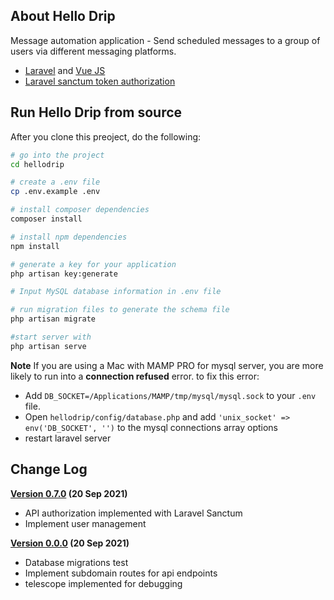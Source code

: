 ## About Hello Drip

<p>Message automation application - Send scheduled messages to  a group of users via different messaging platforms.</p>

- [Laravel](https://laravel.com/docs) and [Vue JS](https://v3.vuejs.org/)
- [Laravel sanctum token authorization](ps://laravel.com/docs/8.x/sanctum)

## Run Hello Drip from source

After you clone this preoject, do the following:
```bash
# go into the project
cd hellodrip

# create a .env file
cp .env.example .env

# install composer dependencies
composer install

# install npm dependencies
npm install

# generate a key for your application
php artisan key:generate

# Input MySQL database information in .env file

# run migration files to generate the schema file
php artisan migrate

#start server with 
php artisan serve

```
**Note**
If you are using a Mac with MAMP PRO for mysql server, you are more likely to run into a **connection refused** error. to fix this error:
- Add `DB_SOCKET=/Applications/MAMP/tmp/mysql/mysql.sock` to your `.env` file.
- Open `hellodrip/config/database.php` and add `'unix_socket' => env('DB_SOCKET', '')` to the mysql connections array options
- restart laravel server


## Change Log

**[Version 0.7.0]() (20 Sep 2021)**

- API authorization implemented with Laravel Sanctum
- Implement user management


**[Version 0.0.0]() (20 Sep 2021)**

- Database migrations test
- Implement subdomain routes for api endpoints
- telescope implemented for debugging




